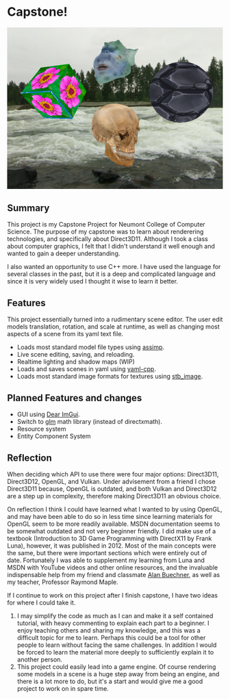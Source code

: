 # Capstone!
![screenshot 1](./Screenshots/objects_and_skybox.png)

## Summary
This project is my Capstone Project for Neumont College of Computer Science.
The purpose of my capstone was to learn about renderering technologies,
and specifically about Direct3D11. Although I took a class about computer
graphics, I felt that I didn't understand it well enough and wanted to
gain a deeper understanding.

I also wanted an opportunity to use C++ more. I have used the language for
several classes in the past, but it is a deep and complicated language and
since it is very widely used I thought it wise to learn it better.

## Features
This project essentially turned into a rudimentary scene editor. The user
edit models translation, rotation, and scale at runtime, as well as changing
most aspects of a scene from its yaml text file.
* Loads most standard model file types using [assimp](https://github.com/assimp/assimp).
* Live scene editing, saving, and reloading.
* Realtime lighting and shadow maps (WIP)
* Loads and saves scenes in yaml using [yaml-cpp](https://github.com/jbeder/yaml-cpp).
* Loads most standard image formats for textures using [stb_image](https://github.com/nothings/stb).

## Planned Features and changes
* GUI using [Dear ImGui](https://github.com/ocornut/imgui).
* Switch to [glm](https://github.com/g-truc/glm) math library (instead of directxmath).
* Resource system
* Entity Component System

## Reflection
When deciding which API to use there were four major options: Direct3D11,
Direct3D12, OpenGL, and Vulkan. Under advisement from a friend I chose
Direct3D11 because, OpenGL is outdated, and both Vulkan and Direct3D12
are a step up in complexity, therefore making Direct3D11 an obvious choice.

On reflection I think I could have learned what I wanted to by using OpenGL,
and may have been able to do so in less time since learning materials for
OpenGL seem to be more readily available. MSDN documentation seems to be
somewhat outdated and not very beginner friendly. I did make use of a textbook
(Introduction to 3D Game Programming with DirectX11 by Frank Luna), however,
it was published in 2012. Most of the main concepts were the same, but there
were important sections which were entirely out of date. Fortunately I was
able to supplement my learning from Luna and MSDN with YouTube videos and
other online resources, and the invaluable indispensable help from my friend
and classmate [Alan Buechner](https://github.com/alanBuechner), as well as
my teacher, Professor Raymond Maple.

If I continue to work on this project after I finish capstone, I have two
ideas for where I could take it.

1. I may simplify the code as much as I can and make it a self contained
tutorial, with heavy commenting to explain each part to a beginner. I
enjoy teaching others and sharing my knowledge, and this was a difficult
topic for me to learn. Perhaps this could be a tool for other people to learn
without facing the same challenges. In addition I would be forced to learn
the material more deeply to sufficiently explain it to another person.
2. This project could easily lead into a game engine. Of course rendering
some models in a scene is a huge step away from being an engine, and there
is a lot more to do, but it's a start and would give me a good project to
work on in spare time.
